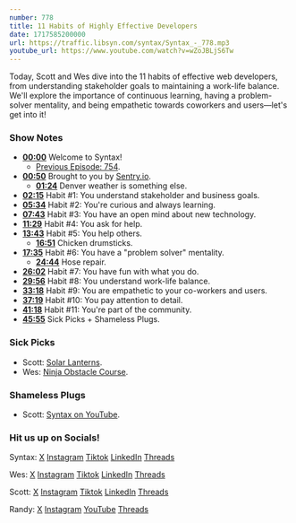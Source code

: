 ```yaml
---
number: 778
title: 11 Habits of Highly Effective Developers
date: 1717585200000
url: https://traffic.libsyn.com/syntax/Syntax_-_778.mp3
youtube_url: https://www.youtube.com/watch?v=wZoJBLjS6Tw
---
```


Today, Scott and Wes dive into the 11 habits of effective web developers, from understanding stakeholder goals to maintaining a work-life balance. We'll explore the importance of continuous learning, having a problem-solver mentality, and being empathetic towards coworkers and users—let's get into it!

### Show Notes

* **[00:00](#t=00:00)** Welcome to Syntax!
    * [Previous Episode: 754](https://syntax.fm/754).
* **[00:50](#t=00:50)** Brought to you by [Sentry.io](https://sentry.io/syntax).
    * **[01:24](#t=01:24)** Denver weather is something else.
* **[02:15](#t=02:15)** Habit #1: You understand stakeholder and business goals.
* **[05:34](#t=05:34)** Habit #2: You're curious and always learning.
* **[07:43](#t=07:43)** Habit #3: You have an open mind about new technology.
* **[11:29](#t=11:29)** Habit #4: You ask for help.
* **[13:43](#t=13:43)** Habit #5: You help others.
    * **[16:51](#t=16:51)** Chicken drumsticks.
* **[17:35](#t=17:35)** Habit #6: You have a "problem solver" mentality.
    * **[24:44](#t=24:44)** Hose repair.
* **[26:02](#t=26:02)** Habit #7: You have fun with what you do.
* **[29:56](#t=29:56)** Habit #8: You understand work-life balance.
* **[33:18](#t=33:18)** Habit #9: You are empathetic to your co-workers and users.
* **[37:19](#t=37:19)** Habit #10: You pay attention to detail.
* **[41:18](#t=41:18)** Habit #11: You're part of the community.
* **[45:55](#t=45:55)** Sick Picks + Shameless Plugs.

### Sick Picks

- Scott: [Solar Lanterns](https://amzn.to/4dn2fHw).
- Wes: [Ninja Obstacle Course](https://amzn.to/44vD6q6).

### Shameless Plugs

- Scott: [Syntax on YouTube](https://youtube.com/@syntaxfm).

### Hit us up on Socials!

Syntax: [X](https://twitter.com/syntaxfm) [Instagram](https://www.instagram.com/syntax_fm/) [Tiktok](https://www.tiktok.com/@syntaxfm) [LinkedIn](https://www.linkedin.com/company/96077407/admin/feed/posts/) [Threads](https://www.threads.net/@syntax_fm)

Wes: [X](https://twitter.com/wesbos) [Instagram](https://www.instagram.com/wesbos/) [Tiktok](https://www.tiktok.com/@wesbos) [LinkedIn](https://www.linkedin.com/in/wesbos/) [Threads](https://www.threads.net/@wesbos)

Scott: [X](https://twitter.com/stolinski) [Instagram](https://www.instagram.com/stolinski/) [Tiktok](https://www.tiktok.com/@stolinski) [LinkedIn](https://www.linkedin.com/in/stolinski/) [Threads](https://www.threads.net/@stolinski)

Randy: [X](https://twitter.com/randyrektor) [Instagram](https://www.instagram.com/randyrektor/) [YouTube](https://www.youtube.com/@randyrektor) [Threads](https://www.threads.net/@randyrektor)
